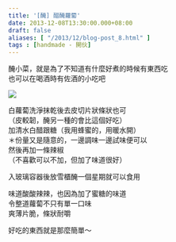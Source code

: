 ```yaml
---
title: '[醃] 醋醃蘿蔔'
date: 2013-12-08T13:30:00.000+08:00
draft: false
aliases: [ "/2013/12/blog-post_8.html" ]
tags : [handmade - 開伙]
---
```


醃小菜，就是為了不知道有什麼好煮的時候有東西吃  
也可以在喝酒時有佐酒的小吃吧  

![](/images/sourdaikon.jpg)

白蘿蔔洗淨抹乾後去皮切片狀條狀也可  
（皮較韌，醃另一種的會比這個好吃）  
加清水白醋跟糖（我用蜂蜜的，用暖水開）  
＊份量又是隨意的，一邊調味一邊試味便可以  
然後再加一條辣椒  
（不喜歡可以不加，但加了味道很好）  
  
入玻璃容器後放雪櫃醃一個星期就可以食用  

  

味道酸酸辣辣，也因為加了蜜糖的味道  
令整道蘿蔔不只有單一口味  
爽薄片脆，條狀耐嚼

  

好吃的東西就是那麼簡單～
